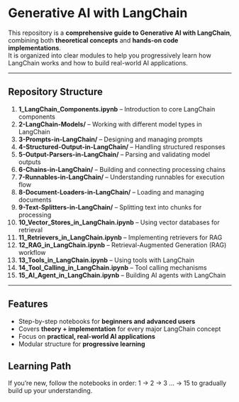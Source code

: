 # Generative AI with LangChain

This repository is a **comprehensive guide to Generative AI with LangChain**, combining both **theoretical concepts** and **hands-on code implementations**.  
It is organized into clear modules to help you progressively learn how LangChain works and how to build real-world AI applications.  

---

## Repository Structure

1. **1_LangChain_Components.ipynb** – Introduction to core LangChain components  
2. **2-LangChain-Models/** – Working with different model types in LangChain  
3. **3-Prompts-in-LangChain/** – Designing and managing prompts  
4. **4-Structured-Output-in-LangChain/** – Handling structured responses  
5. **5-Output-Parsers-in-LangChain/** – Parsing and validating model outputs  
6. **6-Chains-in-LangChain/** – Building and connecting processing chains  
7. **7-Runnables-in-LangChain/** – Understanding runnables for execution flow  
8. **8-Document-Loaders-in-LangChain/** – Loading and managing documents  
9. **9-Text-Splitters-in-LangChain/** – Splitting text into chunks for processing  
10. **10_Vector_Stores_in_LangChain.ipynb** – Using vector databases for retrieval  
11. **11_Retrievers_in_LangChain.ipynb** – Implementing retrievers for RAG  
12. **12_RAG_in_LangChain.ipynb** – Retrieval-Augmented Generation (RAG) workflow  
13. **13_Tools_in_LangChain.ipynb** – Using tools with LangChain  
14. **14_Tool_Calling_in_LangChain.ipynb** – Tool calling mechanisms  
15. **15_AI_Agent_in_LangChain.ipynb** – Building AI agents with LangChain  

---

## Features

- Step-by-step notebooks for **beginners and advanced users**  
- Covers **theory + implementation** for every major LangChain concept  
- Focus on **practical, real-world AI applications**  
- Modular structure for **progressive learning**  



## Learning Path

If you’re new, follow the notebooks in order:
1 → 2 → 3 … → 15
to gradually build up your understanding.

